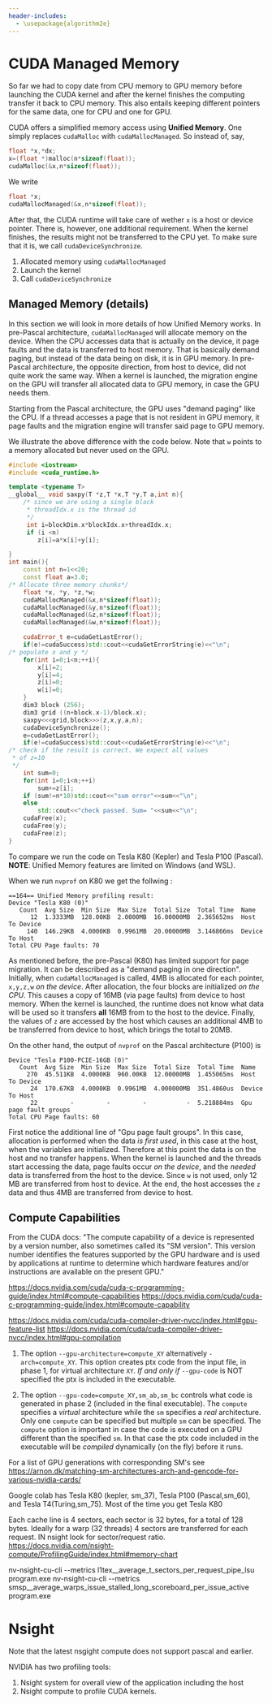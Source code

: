```yaml
---
header-includes:
  - \usepackage{algorithm2e}
---
```


# CUDA Managed Memory

So far we had to copy date from CPU memory to GPU memory before launching the CUDA kernel and after the kernel finishes
the computing transfer it back to CPU memory. This also entails keeping different pointers for the same data, one for CPU and one for GPU.

CUDA offers a simplified memory access using **Unified Memory**. One simply replaces  ```cudaMalloc``` with ```cudaMallocManaged```. So instead of, say,
```cpp
float *x,*dx;
x=(float *)malloc(n*sizeof(float));
cudaMalloc(&x,n*sizeof(float));
```
We write 
```cpp
float *x;
cudaMallocManaged(&x,n*sizeof(float));
```

After that, the CUDA runtime will take care of wether ```x``` is a host or device pointer. There is, however, one additional requirement. When the kernel finishes, the results
might not be transferred to the CPU yet. To make sure that it is, we call ```cudaDeviceSynchronize```.

1. Allocated memory using ```cudaMallocManaged```
1. Launch the kernel
1. Call ```cudaDeviceSynchronize```


## Managed Memory (details)

In this section we will look in more details of how Unified Memory works.
In pre-Pascal architecture, ```cudaMallocManaged``` will allocate memory on the device. When the CPU accesses  data that is actually on the device, it page faults and the data is transferred to host memory. That is basically demand paging, but instead of the data being on disk, it is in GPU memory. In pre-Pascal architecture, the opposite direction, from host to device, did not quite work the same way. When a kernel is launched, the migration engine on the GPU will transfer all allocated data to GPU memory, in case the GPU needs them.

Starting from the Pascal architecture, the GPU uses "demand paging" like the CPU. If a thread accesses a page that is not resident in GPU memory, it page faults and the migration engine will transfer said page to GPU memory.

We illustrate the above difference with the code below. Note that ```w``` points to a memory allocated but never used on the GPU.

```cpp
#include <iostream>
#include <cuda_runtime.h>

template <typename T>
__global__ void saxpy(T *z,T *x,T *y,T a,int n){
    /* since we are using a single block
     * threadIdx.x is the thread id
     */
     int i=blockDim.x*blockIdx.x+threadIdx.x;
     if (i <n)
        z[i]=a*x[i]+y[i];

}
int main(){
    const int n=1<<20;
    const float a=3.0;
/* Allocate three memory chunks*/
    float *x, *y, *z,*w;
    cudaMallocManaged(&x,n*sizeof(float));
    cudaMallocManaged(&y,n*sizeof(float));
    cudaMallocManaged(&z,n*sizeof(float));
    cudaMallocManaged(&w,n*sizeof(float));

    cudaError_t e=cudaGetLastError();
    if(e!=cudaSuccess)std::cout<<cudaGetErrorString(e)<<"\n";
/* populate x and y */
    for(int i=0;i<n;++i){
        x[i]=2;
        y[i]=4;
        z[i]=0;
        w[i]=0;
    }
    dim3 block (256);
    dim3 grid ((n+block.x-1)/block.x);
    saxpy<<<grid,block>>>(z,x,y,a,n); 
    cudaDeviceSynchronize();
    e=cudaGetLastError();
    if(e!=cudaSuccess)std::cout<<cudaGetErrorString(e)<<"\n";
/* check if the result is correct. We expect all values 
 * of z=10
 */
    int sum=0;
    for(int i=0;i<n;++i)
        sum+=z[i];
    if (sum!=n*10)std::cout<<"sum error"<<sum<<"\n";
    else 
        std::cout<<"check passed. Sum= "<<sum<<"\n";
    cudaFree(x);
    cudaFree(y);
    cudaFree(z);
}
```
To compare we run the code on Tesla K80 (Kepler) and Tesla P100 (Pascal).
**NOTE**: Unified Memory features are limited on Windows (and WSL).

When we run ```nvprof``` on K80 we get the follwing :


```
==164== Unified Memory profiling result:
Device "Tesla K80 (0)"
   Count  Avg Size  Min Size  Max Size  Total Size  Total Time  Name
      12  1.3333MB  128.00KB  2.0000MB  16.00000MB  2.365652ms  Host To Device
     140  146.29KB  4.0000KB  0.9961MB  20.00000MB  3.146866ms  Device To Host
Total CPU Page faults: 70

```
As mentioned before, the pre-Pascal (K80) has limited support for page migration. It can be described as a "demand paging in one direction". Initially, when ```cudaMallocManaged``` is called, 4MB is allocated for each pointer, ```x,y,z,w``` _on the device_. After allocation, the four blocks are initialized _on the CPU_. This causes a copy of 16MB (via page faults) from device to host memory. When the kernel is launched, the runtime does not know what data will be used so it transfers **all** 16MB from to the host to the device. Finally, the values of ```z``` are accessed by the host which causes an additional 4MB to be transferred from device to host, which brings the total to 20MB.

On the other hand, the output of ```nvprof``` on the Pascal architecture (P100) is
```
Device "Tesla P100-PCIE-16GB (0)"
   Count  Avg Size  Min Size  Max Size  Total Size  Total Time  Name
     270  45.511KB  4.0000KB  960.00KB  12.00000MB  1.455065ms  Host To Device
      24  170.67KB  4.0000KB  0.9961MB  4.000000MB  351.4860us  Device To Host
      22         -         -         -           -  5.218884ms  Gpu page fault groups
Total CPU Page faults: 60

```
First notice the additional line of "Gpu page fault groups". In this case, allocation is performed when the data _is first used_, in this case at the host, when the variables are initialized. Therefore at this point the data is on the host and no transfer happens. When the kernel is launched and the threads start accessing the data, page faults occur _on the device_, and the _needed_ data is transferred from the host to the device. Since ```w``` is not used, only 12 MB are transferred from host to device. At the end, the host accesses the ```z``` data and thus 4MB are transferred from device to host.
## Compute Capabilities

From the CUDA docs:
"The compute capability of a device is represented by a version number, also sometimes called its "SM version". This version number identifies the features supported by the GPU hardware and is used by applications at runtime to determine which hardware features and/or instructions are available on the present GPU."

https://docs.nvidia.com/cuda/cuda-c-programming-guide/index.html#compute-capabilities
https://docs.nvidia.com/cuda/cuda-c-programming-guide/index.html#compute-capability

https://docs.nvidia.com/cuda/cuda-compiler-driver-nvcc/index.html#gpu-feature-list
https://docs.nvidia.com/cuda/cuda-compiler-driver-nvcc/index.html#gpu-compilation


1. The option ```--gpu-architecture=compute_XY``` alternatively ```-arch=compute_XY```. This option creates ptx code from the input file, in phase 1, for virtual architecture ```XY```. *If and only if* ```--gpu-code``` is NOT specified the ptx is included in the executable.

1. The option ```--gpu-code=compute_XY,sm_ab,sm_bc``` controls what code is generated in phase 2 (included in the final executable). The ```compute``` specifies a *virtual* architecture while the ```sm``` specifies a *real* architecture. Only one ```compute``` can be specified but multiple ```sm``` can be specified. The ```compute``` option is important in case the code is executed on a GPU different than the specified ```sm```. In that case the ptx code included in the executable will be *compiled* dynamically (on the fly) before it runs. 

For a list of GPU generations with corresponding SM's see https://arnon.dk/matching-sm-architectures-arch-and-gencode-for-various-nvidia-cards/

Google colab has Tesla K80 (kepler, sm_37),  Tesla P100 (Pascal,sm_60), and Tesla T4(Turing,sm_75). Most of the time you get Tesla K80


Each cache line is 4 sectors, each sector is 32 bytes, for a total of 128 bytes.
Ideally for a warp (32 threads) 4 sectors are transferred for each request.
IN  nsight look for sector/request ratio.
https://docs.nvidia.com/nsight-compute/ProfilingGuide/index.html#memory-chart

nv-nsight-cu-cli --metrics l1tex__average_t_sectors_per_request_pipe_lsu program.exe
nv-nsight-cu-cli --metrics smsp__average_warps_issue_stalled_long_scoreboard_per_issue_active program.exe

# Nsight
Note that the latest nsgight compute does not support pascal and earlier.

NVIDIA has two profiling tools: 
1. Nsight system for overall view of the application including the host
1. Nsight compute to profile CUDA kernels.
